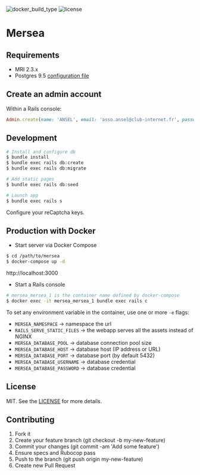 ![docker_build_type](https://img.shields.io/docker/automated/frankke/mersea.svg)
![license](https://img.shields.io/dub/l/vibe-d.svg)

# Mersea

## Requirements

- MRI 2.3.x
- Postgres 9.5 [configuration file](https://github.com/FranckKe/mersea/blob/master/config/database.yml)

## Create an admin account

Within a Rails console:
```rb
Admin.create(name: 'ANSEL', email: 'asso.ansel@club-internet.fr', password: 'strongpassword')
```

## Development

```sh
# Install and configure db
$ bundle install
$ bundle exec rails db:create
$ bundle exec rails db:migrate

# Add static pages
$ bundle exec rails db:seed

# Launch app
$ bundle exec rails s
```

Configure your reCaptcha keys.

## Production with Docker

- Start server via Docker Compose
```sh
$ cd /path/to/mersea
$ docker-compose up -d
```

http://localhost:3000

- Start a Rails console
```sh
# mersea_mersea_1 is the container name defined by docker-compose
$ docker exec -it mersea_mersea_1 bundle exec rails c
```

To set any environment variable in the container, use one or more `-e` flags:
- `MERSEA_NAMESPACE` → namespace the url
- `RAILS_SERVE_STATIC_FILES` → the webapp serves all the assets instead of NGINX
- `MERSEA_DATABASE_POOL` → database connection pool size
- `MERSEA_DATABASE_HOST` → database host (IP address or URL)
- `MERSEA_DATABASE_PORT` → database port (by default 5432)
- `MERSEA_DATABASE_USERNAME` → database credential
- `MERSEA_DATABASE_PASSWORD` → database credential

## License

MIT. See the [LICENSE](https://github.com/FranckKe/mersea/blob/master/LICENSE) for more details.

## Contributing

1. Fork it
2. Create your feature branch (git checkout -b my-new-feature)
3. Commit your changes (git commit -am 'Add some feature')
4. Ensure specs and Rubocop pass
5. Push to the branch (git push origin my-new-feature)
6. Create new Pull Request
